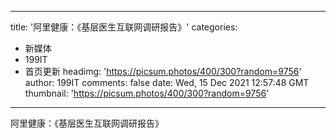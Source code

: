 
---
title: '阿里健康：《基层医生互联网调研报告》'
categories: 
 - 新媒体
 - 199IT
 - 首页更新
headimg: 'https://picsum.photos/400/300?random=9756'
author: 199IT
comments: false
date: Wed, 15 Dec 2021 12:57:48 GMT
thumbnail: 'https://picsum.photos/400/300?random=9756'
---

<div>   
阿里健康：《基层医生互联网调研报告》  
</div>
            